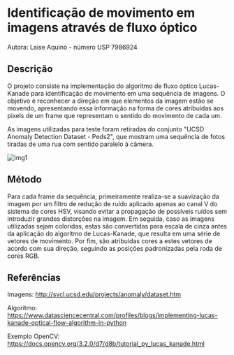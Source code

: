 # Identificação de movimento em imagens através de fluxo óptico

Autora: Laíse Aquino - número USP 7986924

## Descrição

O projeto consiste na implementação do algoritmo de fluxo óptico Lucas-Kanade para identificação de movimento em uma sequência de imagens. O objetivo é reconhecer a direção em que elementos da imagem estão se movendo, apresentando essa informação na forma de cores atribuídas aos pixels de um frame que representam o sentido do movimento de cada um.

As imagens utilizadas para teste foram retiradas do conjunto "UCSD Anomaly Detection Dataset - Peds2", que mostram uma sequência de fotos tiradas de uma rua com sentido paralelo à câmera.

![img1](https://raw.githubusercontent.com/LadyZizi34/LKOpticalFlow/master/Images/85.png)

## Método

Para cada frame da sequência, primeiramente realiza-se a suavização da imagem por um filtro de redução de ruído aplicado apenas ao canal V do sistema de cores HSV, visando evitar a propagação de possíveis ruídos sem introduzir grandes distorções na imagem. Em seguida, caso as imagens utilizadas sejam coloridas, estas são convertidas para escala de cinza antes da aplicação do algoritmo de Lucas-Kanade, que resulta em uma série de vetores de movimento. Por fim, são atribuídas cores a estes vetores de acordo com sua direção, seguindo as posições padronizadas pela roda de cores RGB. 

## Referências

Imagens: http://svcl.ucsd.edu/projects/anomaly/dataset.htm

Algoritmo: https://www.datasciencecentral.com/profiles/blogs/implementing-lucas-kanade-optical-flow-algorithm-in-python

Exemplo OpenCV: https://docs.opencv.org/3.2.0/d7/d8b/tutorial_py_lucas_kanade.html
